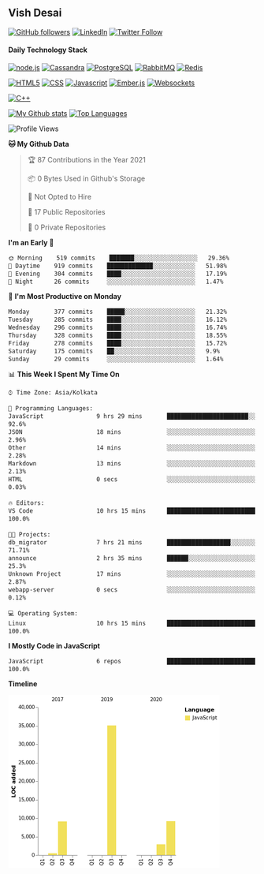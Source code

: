 ## Vish Desai

[![GitHub followers](https://img.shields.io/github/followers/shadyvd?style=for-the-badge&logoColor=white)](https://github.com/shadyvd?tab=followers)
[![LinkedIn](https://img.shields.io/badge/linkedin-%230077B5.svg?&style=for-the-badge&logo=linkedin&logoColor=white)](https://www.linkedin.com/in/vishdesai)
[![Twitter Follow](https://img.shields.io/badge/twitter-%231DA1F2.svg?&style=for-the-badge&logo=twitter&logoColor=white)](https://twitter.com/shadyvd)

#### Daily Technology Stack

[![node.js](https://img.shields.io/badge/node.js%20-%23339933.svg?&style=for-the-badge&logo=node.js&logoColor=white)](http://nodejs.org/)
[![Cassandra](https://img.shields.io/badge/cassandra-%231287B1.svg?&style=for-the-badge&logo=apache-cassandra&logoColor=white)](https://cassandra.apache.org)
[![PostgreSQL](https://img.shields.io/badge/postgres-%23316192.svg?&style=for-the-badge&logo=postgresql&logoColor=white)](https://www.postgresql.org)
[![RabbitMQ](https://img.shields.io/badge/rabbitmq-%23FF6600.svg?&style=for-the-badge&logo=redis&logoColor=white)](https://www.rabbitmq.com)
[![Redis](https://img.shields.io/badge/redis-%23DC382D.svg?&style=for-the-badge&logo=redis&logoColor=white)](https://www.redis.io)

[![HTML5](https://img.shields.io/badge/html5-%23E34F26.svg?&style=for-the-badge&logo=html5&logoColor=white)](https://en.wikipedia.org/wiki/HTML)
[![CSS](https://img.shields.io/badge/css-%23239120.svg?&style=for-the-badge&logo=css3&logoColor=white)](https://en.wikipedia.org/wiki/Cascading_Style_Sheets)
[![Javascript](https://img.shields.io/badge/javascript%20-%23323330.svg?&style=for-the-badge&logo=javascript&logoColor=white)](https://developer.mozilla.org/en-US/docs/Web/JavaScript)
[![Ember.js](https://img.shields.io/badge/ember-%23E04E39.svg?&style=for-the-badge&logo=ember.js&logoColor=white)](https://emberjs.com)
[![Websockets](https://img.shields.io/badge/websockets-%23010101.svg?&style=for-the-badge&logo=socket.io&logoColor=white)](https://developer.mozilla.org/en-US/docs/Web/API/WebSockets_API)

[![C++](https://img.shields.io/badge/c++%20-%2300599C.svg?&style=for-the-badge&logo=c%2B%2B&logoColor=white)](http://www.cplusplus.com/)

[![My Github stats](https://github-readme-stats.vercel.app/api?username=shadyvd&show_icons=true&line_height=33&count_private=true&include_all_commits=true)](https://github.com/shadyvd)
[![Top Languages](https://github-readme-stats.vercel.app/api/top-langs/?username=shadyvd)](https://github.com/shadyvd)

<!--START_SECTION:waka-->
![Profile Views](http://img.shields.io/badge/Profile%20Views-0-blue)

**🐱 My Github Data** 

> 🏆 87 Contributions in the Year 2021
 > 
> 📦 0 Bytes Used in Github's Storage 
 > 
> 🚫 Not Opted to Hire
 > 
> 📜 17 Public Repositories 
 > 
> 🔑 0 Private Repositories  
 > 
**I'm an Early 🐤** 

```text
🌞 Morning    519 commits    ███████░░░░░░░░░░░░░░░░░░   29.36% 
🌆 Daytime    919 commits    █████████████░░░░░░░░░░░░   51.98% 
🌃 Evening    304 commits    ████░░░░░░░░░░░░░░░░░░░░░   17.19% 
🌙 Night      26 commits     ░░░░░░░░░░░░░░░░░░░░░░░░░   1.47%

```
📅 **I'm Most Productive on Monday** 

```text
Monday       377 commits    █████░░░░░░░░░░░░░░░░░░░░   21.32% 
Tuesday      285 commits    ████░░░░░░░░░░░░░░░░░░░░░   16.12% 
Wednesday    296 commits    ████░░░░░░░░░░░░░░░░░░░░░   16.74% 
Thursday     328 commits    ████░░░░░░░░░░░░░░░░░░░░░   18.55% 
Friday       278 commits    ████░░░░░░░░░░░░░░░░░░░░░   15.72% 
Saturday     175 commits    ██░░░░░░░░░░░░░░░░░░░░░░░   9.9% 
Sunday       29 commits     ░░░░░░░░░░░░░░░░░░░░░░░░░   1.64%

```


📊 **This Week I Spent My Time On** 

```text
⌚︎ Time Zone: Asia/Kolkata

💬 Programming Languages: 
JavaScript               9 hrs 29 mins       ███████████████████████░░   92.6% 
JSON                     18 mins             ░░░░░░░░░░░░░░░░░░░░░░░░░   2.96% 
Other                    14 mins             ░░░░░░░░░░░░░░░░░░░░░░░░░   2.28% 
Markdown                 13 mins             ░░░░░░░░░░░░░░░░░░░░░░░░░   2.13% 
HTML                     0 secs              ░░░░░░░░░░░░░░░░░░░░░░░░░   0.03%

🔥 Editors: 
VS Code                  10 hrs 15 mins      █████████████████████████   100.0%

🐱‍💻 Projects: 
db_migrator              7 hrs 21 mins       ██████████████████░░░░░░░   71.71% 
announce                 2 hrs 35 mins       ██████░░░░░░░░░░░░░░░░░░░   25.3% 
Unknown Project          17 mins             ░░░░░░░░░░░░░░░░░░░░░░░░░   2.87% 
webapp-server            0 secs              ░░░░░░░░░░░░░░░░░░░░░░░░░   0.12%

💻 Operating System: 
Linux                    10 hrs 15 mins      █████████████████████████   100.0%

```

**I Mostly Code in JavaScript** 

```text
JavaScript               6 repos             █████████████████████████   100.0%

```


**Timeline**

![Chart not found](https://raw.githubusercontent.com/shadyvd/shadyvd/master/charts/bar_graph.png) 


<!--END_SECTION:waka-->

